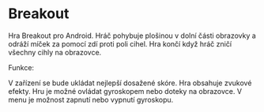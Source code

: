 # Breakout

Hra Breakout pro Android. Hráč pohybuje plošinou v dolní části obrazovky a odráží míček za pomocí zdí proti poli cihel. Hra končí když hráč zničí všechny cihly na obrazovce.


Funkce:

V zařízení se bude ukládat nejlepší dosažené skóre.
Hra obsahuje zvukové efekty.
Hru je možné ovládat gyroskopem nebo doteky na obrazovce. V menu je možnost zapnutí nebo vypnutí gyroskopu.
